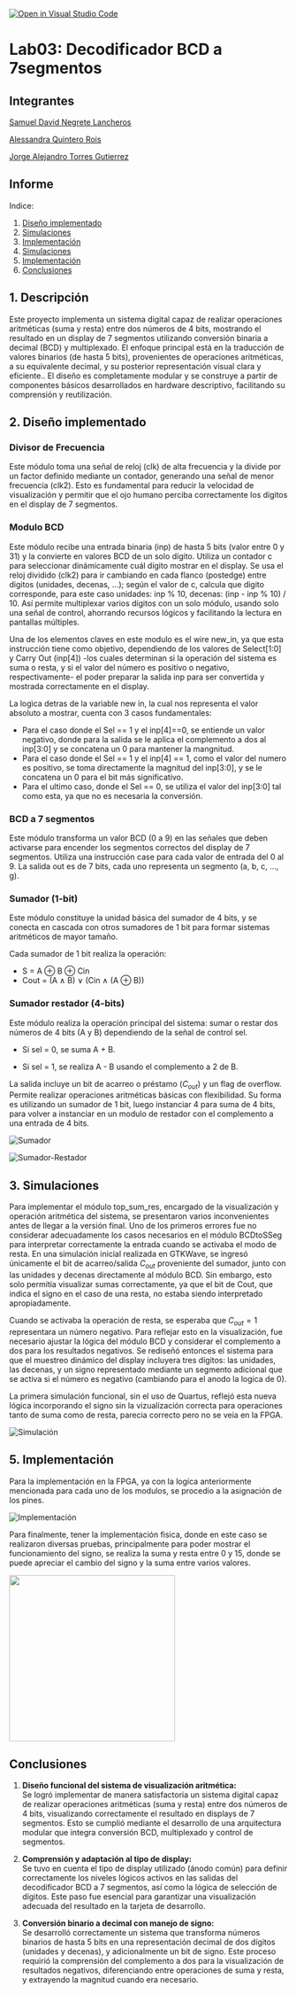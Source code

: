 [![Open in Visual Studio Code](https://classroom.github.com/assets/open-in-vscode-2e0aaae1b6195c2367325f4f02e2d04e9abb55f0b24a779b69b11b9e10269abc.svg)](https://classroom.github.com/online_ide?assignment_repo_id=19716372&assignment_repo_type=AssignmentRepo)
# Lab03: Decodificador BCD a 7segmentos


## Integrantes 

[Samuel David Negrete Lancheros](https://github.com/Snegunal)

[Alessandra Quintero Rois](https://github.com/Alequira)

[Jorge Alejandro Torres Gutierrez](https://github.com/DonTorres01)

## Informe

Indice:

1. [Diseño implementado](#1-diseño-implementado)
2. [Simulaciones](#2-descripción)
3. [Implementación](#3-diagramas)
4. [Simulaciones](#4-simulaciones)
5. [Implementación](#5-implementación)
6. [Conclusiones](#conclusiones)

## 1. Descripción

Este proyecto implementa un sistema digital capaz de realizar operaciones aritméticas (suma y resta) entre dos números de 4 bits, mostrando el resultado en un display de 7 segmentos utilizando conversión binaria a decimal (BCD) y multiplexado. El enfoque principal está en la traducción de valores binarios (de hasta 5 bits), provenientes de operaciones aritméticas, a su equivalente decimal, y su posterior representación visual clara y eficiente.. El diseño es completamente modular y se construye a partir de componentes básicos desarrollados en hardware descriptivo, facilitando su comprensión y reutilización.

## 2. Diseño implementado

### Divisor de Frecuencia

Este módulo toma una señal de reloj (clk) de alta frecuencia y la divide por un factor definido mediante un contador, generando una señal de menor frecuencia (clk2). Esto es fundamental para reducir la velocidad de visualización y permitir que el ojo humano perciba correctamente los dígitos en el display de 7 segmentos.

### Modulo BCD

Este módulo recibe una entrada binaria (inp) de hasta 5 bits (valor entre 0 y 31) y la convierte en valores BCD de un solo dígito. Utiliza un contador c para seleccionar dinámicamente cuál dígito mostrar en el display. Se usa el reloj dividido (clk2) para ir cambiando en cada flanco (postedge) entre digitos (unidades, decenas, ...); según el valor de c, calcula que digito corresponde, para este caso unidades: inp % 10, decenas: (inp - inp % 10) / 10. Así permite multiplexar varios dígitos con un solo módulo, usando solo una señal de control, ahorrando recursos lógicos y facilitando la lectura en pantallas múltiples.


Una de los elementos claves en este modulo es el wire new_in, ya que esta instrucción tiene como objetivo, dependiendo de los valores de Select[1:0] y Carry Out (inp[4]) -los cuales determinan si la operación del sistema es suma o resta, y si el valor del número es positivo o negativo, respectivamente- el poder preparar la salida inp para ser convertida y mostrada correctamente en el display.

La logìca detras de la variable new in, la cual nos representa el valor absoluto a mostrar, cuenta con 3 casos fundamentales:

- Para el caso donde el Sel == 1 y el inp[4]==0, se entiende un valor negativo, donde para la salida se le aplica el complemento a dos al inp[3:0] y se concatena un 0 para mantener la mangnitud.
- Para el caso donde el Sel == 1 y el inp[4] == 1, como el valor del numero es positivo, se toma directamente la magnitud del inp[3:0], y se le concatena un 0 para el bit más significativo.
- Para el ultimo caso, donde el Sel == 0, se utiliza el valor del inp[3:0] tal como esta, ya que no es necesaria la conversión.

### BCD a 7 segmentos

Este módulo transforma un valor BCD (0 a 9) en las señales que deben activarse para encender los segmentos correctos del display de 7 segmentos. Utiliza una instrucción case para cada valor de entrada del 0 al 9. La salida out es de 7 bits, cada uno representa un segmento (a, b, c, ..., g).

### Sumador (1-bit)

Este módulo constituye la unidad básica del sumador de 4 bits, y se conecta en cascada con otros sumadores de 1 bit para formar sistemas aritméticos de mayor tamaño.

Cada sumador de 1 bit realiza la operación:

- S = A ⊕ B ⊕ Cin  
- Cout = (A ∧ B) ∨ (Cin ∧ (A ⊕ B))


### Sumador restador (4-bits)

Este módulo realiza la operación principal del sistema: sumar o restar dos números de 4 bits (A y B) dependiendo de la señal de control sel.

- Si sel = 0, se suma A + B.

- Si sel = 1, se realiza A - B usando el complemento a 2 de B.

La salida incluye un bit de acarreo o préstamo ($C_{out}$) y un flag de overflow. Permite realizar operaciones aritméticas básicas con flexibilidad. Su forma es utilizando un sumador de 1 bit, luego instanciar 4 para suma de 4 bits, para volver a instanciar en un modulo de restador con el complemento a una entrada de 4 bits. 

![Sumador](img/sum.png)

![Sumador-Restador](img/sumres4.png)




## 3. Simulaciones 

Para implementar el módulo top_sum_res, encargado de la visualización y operación aritmética del sistema, se presentaron varios inconvenientes antes de llegar a la versión final. Uno de los primeros errores fue no considerar adecuadamente los casos necesarios en el módulo BCDtoSSeg para interpretar correctamente la entrada cuando se activaba el modo de resta. En una simulación inicial realizada en GTKWave, se ingresó únicamente el bit de acarreo/salida $C_{out}$ proveniente del sumador, junto con las unidades y decenas directamente al módulo BCD. Sin embargo, esto solo permitía visualizar sumas correctamente, ya que el bit de Cout, que indica el signo en el caso de una resta, no estaba siendo interpretado apropiadamente.

Cuando se activaba la operación de resta, se esperaba que $C_{out} = 1$ representara un número negativo. Para reflejar esto en la visualización, fue necesario ajustar la lógica del módulo BCD y considerar el complemento a dos para los resultados negativos. Se rediseñó entonces el sistema para que el muestreo dinámico del display incluyera tres dígitos: las unidades, las decenas, y un signo representado mediante un segmento adicional que se activa si el número es negativo (cambiando para el anodo la logica de 0).

La primera simulación funcional, sin el uso de Quartus, reflejó esta nueva lógica incorporando el signo sin la vizualización correcta para operaciones tanto de suma como de resta, parecia correcto pero no se veia en la FPGA.

![Simulación](img/Screenshot%20from%202025-07-03%2000-12-32.png)

## 5. Implementación

Para la implementación en la FPGA, ya con la logíca anteriormente mencionada para cada uno de los modulos, se procedio a la asignación de los pines.

![Implementación](img/pp.jpg)

Para finalmente, tener la implementación fisica, donde en este caso se realizaron diversas pruebas, principalmente para poder mostrar el funcionamiento del signo, se realiza la suma y resta entre 0 y 15, donde se puede apreciar el cambio del signo y la suma entre varios valores.

<a href="img/VIDEO.mp4">
  <img src="img/ss.jpg" width="300"/>
</a>

## Conclusiones

1. **Diseño funcional del sistema de visualización aritmética:**  
   Se logró implementar de manera satisfactoria un sistema digital capaz de realizar operaciones aritméticas (suma y resta) entre dos números de 4 bits, visualizando correctamente el resultado en displays de 7 segmentos. Esto se cumplió mediante el desarrollo de una arquitectura modular que integra conversión BCD, multiplexado y control de segmentos.

2. **Comprensión y adaptación al tipo de display:**  
   Se tuvo en cuenta el tipo de display utilizado (ánodo común) para definir correctamente los niveles lógicos activos en las salidas del decodificador BCD a 7 segmentos, así como la lógica de selección de dígitos. Este paso fue esencial para garantizar una visualización adecuada del resultado en la tarjeta de desarrollo.

3. **Conversión binario a decimal con manejo de signo:**  
   Se desarrolló correctamente un sistema que transforma números binarios de hasta 5 bits en una representación decimal de dos dígitos (unidades y decenas), y adicionalmente un bit de signo. Este proceso requirió la comprensión del complemento a dos para la visualización de resultados negativos, diferenciando entre operaciones de suma y resta, y extrayendo la magnitud cuando era necesario.



